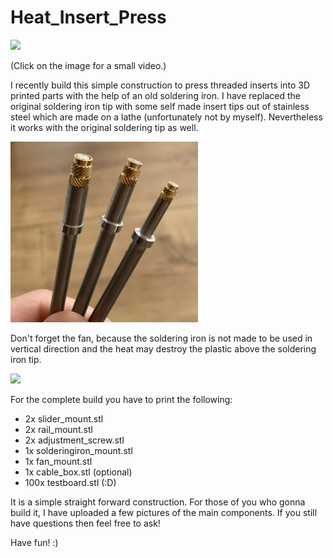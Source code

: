 # Heat_Insert_Press

<a href="https://www.instagram.com/p/CIODN2rq7Tt/?utm_source=ig_web_button_share_sheet"><img src="docs/press_1.JPG" width="300px"></a>

(Click on the image for a small video.)

I recently build this simple construction to press threaded inserts into 3D printed parts with the help of an old soldering iron. I have replaced the original soldering iron tip with some self made insert tips out of stainless steel which are made on a lathe (unfortunately not by myself). Nevertheless it works with the original soldering tip as well.

<img src="docs/tips_1.png" width="300px"></a>

Don't forget the fan, because the soldering iron is not made to be used in vertical direction and the heat may destroy the plastic above the soldering iron tip.

<img src="docs/fan_mount_1.JPG" width="300px"></a>

For the complete build you have to print the following:
- 2x slider_mount.stl
- 2x rail_mount.stl
- 2x adjustment_screw.stl
- 1x solderingiron_mount.stl
- 1x fan_mount.stl
- 1x cable_box.stl (optional)
- 100x testboard.stl (:D)

It is a simple straight forward construction. For those of you who gonna build it, I have uploaded a few pictures of the main components. If you still have questions then feel free to ask!

Have fun! :)
